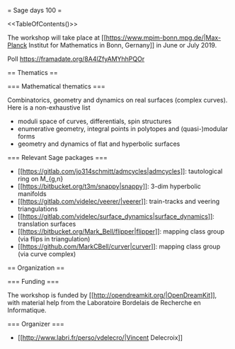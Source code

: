 = Sage days 100 =

<<TableOfContents()>>

The workshop will take place at [[https://www.mpim-bonn.mpg.de/|Max-Planck Institut for Mathematics in Bonn, Gernany]] in June or July 2019.

Poll https://framadate.org/8A4lZfyAMYhhPQOr

== Thematics ==

=== Mathematical thematics ===

Combinatorics, geometry and dynamics on real surfaces (complex curves). Here is a non-exhaustive list

 * moduli space of curves, differentials, spin structures
 * enumerative geometry, integral points in polytopes and (quasi-)modular forms
 * geometry and dynamics of flat and hyperbolic surfaces

=== Relevant Sage packages ===

 * [[https://gitlab.com/jo314schmitt/admcycles|admcycles]]: tautological ring on M_{g,n}
 * [[https://bitbucket.org/t3m/snappy|snappy]]: 3-dim hyperbolic manifolds
 * [[https://gitlab.com/videlec/veerer/|veerer]]: train-tracks and veering triangulations
 * [[https://gitlab.com/videlec/surface_dynamics|surface_dynamics]]: translation surfaces
 * [[https://bitbucket.org/Mark_Bell/flipper|flipper]]: mapping class group (via flips in triangulation)
 * [[https://github.com/MarkCBell/curver|curver]]: mapping class group (via curve complex)

== Organization ==

=== Funding ===

The workshop is funded by [[http://opendreamkit.org/|OpenDreamKit]],
with material help from the Laboratoire Bordelais de Recherche en Informatique.

=== Organizer ===

 * [[http://www.labri.fr/perso/vdelecro/|Vincent Delecroix]]

